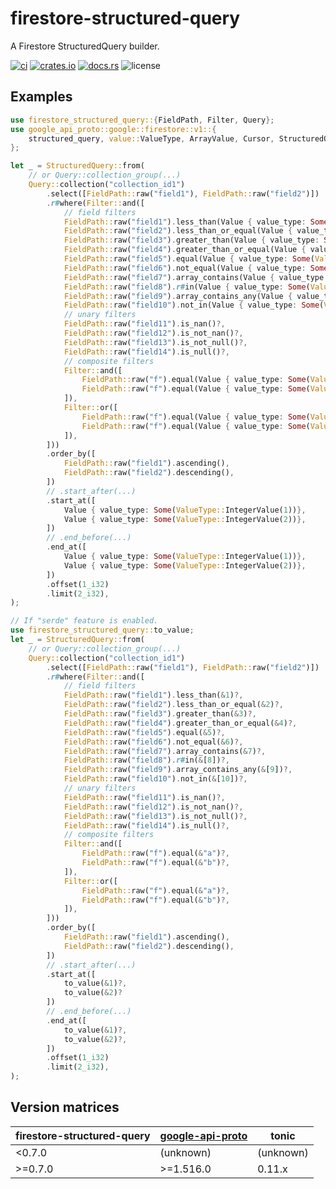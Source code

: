 # firestore-structured-query

A Firestore StructuredQuery builder.

[![ci](https://github.com/bouzuya/firestore-structured-query/workflows/ci/badge.svg)](https://github.com/bouzuya/firestore-structured-query/actions)
[![crates.io](https://img.shields.io/crates/v/firestore-structured-query)](https://crates.io/crates/firestore-structured-query)
[![docs.rs](https://img.shields.io/docsrs/firestore-structured-query)](https://docs.rs/firestore-structured-query)
![license](https://img.shields.io/crates/l/firestore-structured-query)

## Examples

```rust
use firestore_structured_query::{FieldPath, Filter, Query};
use google_api_proto::google::firestore::v1::{
    structured_query, value::ValueType, ArrayValue, Cursor, StructuredQuery, Value,
};

let _ = StructuredQuery::from(
    // or Query::collection_group(...)
    Query::collection("collection_id1")
        .select([FieldPath::raw("field1"), FieldPath::raw("field2")])
        .r#where(Filter::and([
            // field filters
            FieldPath::raw("field1").less_than(Value { value_type: Some(ValueType::IntegerValue(1)) })?,
            FieldPath::raw("field2").less_than_or_equal(Value { value_type: Some(ValueType::IntegerValue(2)) })?,
            FieldPath::raw("field3").greater_than(Value { value_type: Some(ValueType::IntegerValue(3)) })?,
            FieldPath::raw("field4").greater_than_or_equal(Value { value_type: Some(ValueType::IntegerValue(4)) })?,
            FieldPath::raw("field5").equal(Value { value_type: Some(ValueType::IntegerValue(5)) })?,
            FieldPath::raw("field6").not_equal(Value { value_type: Some(ValueType::IntegerValue(6)) })?,
            FieldPath::raw("field7").array_contains(Value { value_type: Some(ValueType::IntegerValue(7)) })?,
            FieldPath::raw("field8").r#in(Value { value_type: Some(ValueType::ArrayValue(ArrayValue { values: vec![Value { value_type: Some(ValueType::IntegerValue(8)) }] })) })?,
            FieldPath::raw("field9").array_contains_any(Value { value_type: Some(ValueType::ArrayValue(ArrayValue { values: vec![Value { value_type: Some(ValueType::IntegerValue(9)) }] })) })?,
            FieldPath::raw("field10").not_in(Value { value_type: Some(ValueType::ArrayValue(ArrayValue { values: vec![Value { value_type: Some(ValueType::IntegerValue(10)) }] })) })?,
            // unary filters
            FieldPath::raw("field11").is_nan()?,
            FieldPath::raw("field12").is_not_nan()?,
            FieldPath::raw("field13").is_not_null()?,
            FieldPath::raw("field14").is_null()?,
            // composite filters
            Filter::and([
                FieldPath::raw("f").equal(Value { value_type: Some(ValueType::StringValue("a".to_string())) })?,
                FieldPath::raw("f").equal(Value { value_type: Some(ValueType::StringValue("b".to_string())) })?,
            ]),
            Filter::or([
                FieldPath::raw("f").equal(Value { value_type: Some(ValueType::StringValue("a".to_string())) })?,
                FieldPath::raw("f").equal(Value { value_type: Some(ValueType::StringValue("b".to_string())) })?,
            ]),
        ]))
        .order_by([
            FieldPath::raw("field1").ascending(),
            FieldPath::raw("field2").descending(),
        ])
        // .start_after(...)
        .start_at([
            Value { value_type: Some(ValueType::IntegerValue(1))},
            Value { value_type: Some(ValueType::IntegerValue(2))},
        ])
        // .end_before(...)
        .end_at([
            Value { value_type: Some(ValueType::IntegerValue(1))},
            Value { value_type: Some(ValueType::IntegerValue(2))},
        ])
        .offset(1_i32)
        .limit(2_i32),
);

// If "serde" feature is enabled.
use firestore_structured_query::to_value;
let _ = StructuredQuery::from(
    // or Query::collection_group(...)
    Query::collection("collection_id1")
        .select([FieldPath::raw("field1"), FieldPath::raw("field2")])
        .r#where(Filter::and([
            // field filters
            FieldPath::raw("field1").less_than(&1)?,
            FieldPath::raw("field2").less_than_or_equal(&2)?,
            FieldPath::raw("field3").greater_than(&3)?,
            FieldPath::raw("field4").greater_than_or_equal(&4)?,
            FieldPath::raw("field5").equal(&5)?,
            FieldPath::raw("field6").not_equal(&6)?,
            FieldPath::raw("field7").array_contains(&7)?,
            FieldPath::raw("field8").r#in(&[8])?,
            FieldPath::raw("field9").array_contains_any(&[9])?,
            FieldPath::raw("field10").not_in(&[10])?,
            // unary filters
            FieldPath::raw("field11").is_nan()?,
            FieldPath::raw("field12").is_not_nan()?,
            FieldPath::raw("field13").is_not_null()?,
            FieldPath::raw("field14").is_null()?,
            // composite filters
            Filter::and([
                FieldPath::raw("f").equal(&"a")?,
                FieldPath::raw("f").equal(&"b")?,
            ]),
            Filter::or([
                FieldPath::raw("f").equal(&"a")?,
                FieldPath::raw("f").equal(&"b")?,
            ]),
        ]))
        .order_by([
            FieldPath::raw("field1").ascending(),
            FieldPath::raw("field2").descending(),
        ])
        // .start_after(...)
        .start_at([
            to_value(&1)?,
            to_value(&2)?
        ])
        // .end_before(...)
        .end_at([
            to_value(&1)?,
            to_value(&2)?,
        ])
        .offset(1_i32)
        .limit(2_i32),
);
```

## Version matrices

| firestore-structured-query | [google-api-proto] | tonic     |
|----------------------------|--------------------|-----------|
| <0.7.0                     | (unknown)          | (unknown) |
| >=0.7.0                    | >=1.516.0          | 0.11.x    |

[google-api-proto]: https://github.com/mechiru/google-api-proto
